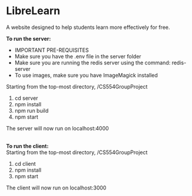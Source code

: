 # LibreLearn
A website designed to help students learn more effectively for free.

**To run the server:**
* IMPORTANT PRE-REQUISITES 
* Make sure you have the .env file in the server folder
* Make sure you are running the redis server using the command: redis-server
* To use images, make sure you have ImageMagick installed

Starting from the top-most directory, /CS554GroupProject

1. cd server 
2. npm install
3. npm run build
4. npm start

The server will now run on localhost:4000
<br>
<br>

**To run the client:**
<br>
Starting from the top-most directory, /CS554GroupProject
1. cd client
2. npm install
3. npm start

The client will now run on localhost:3000


